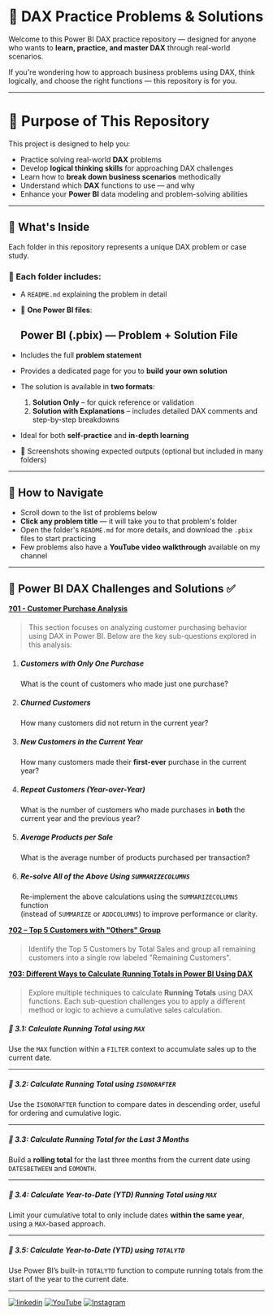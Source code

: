 
# 🧠 DAX Practice Problems & Solutions

Welcome to this Power BI DAX practice repository — designed for anyone who wants to **learn, practice, and master DAX** through real-world scenarios.

If you're wondering how to approach business problems using DAX, think logically, and choose the right functions — this repository is for you.

---

# 🎯 Purpose of This Repository

This project is designed to help you:

-  Practice solving real-world **DAX** problems  
-  Develop **logical thinking skills** for approaching DAX challenges  
-  Learn how to **break down business scenarios** methodically  
-  Understand which **DAX** functions to use — and why  
-  Enhance your **Power BI** data modeling and problem-solving abilities


---

## 📂 What's Inside

Each folder in this repository represents a unique DAX problem or case study.

### 🧩 Each folder includes:

- A `README.md` explaining the problem in detail
- 📁 **One Power BI files**:
  ## Power BI (.pbix) — Problem + Solution File

- Includes the full **problem statement**
- Provides a dedicated page for you to **build your own solution**
- The solution is available in **two formats**:
  1. **Solution Only** – for quick reference or validation  
  2. **Solution with Explanations** – includes detailed DAX comments and step-by-step breakdowns
- Ideal for both **self-practice** and **in-depth learning**


- 📸 Screenshots showing expected outputs (optional but included in many folders)

---

## 🔗 How to Navigate

- Scroll down to the list of problems below
- **Click any problem title** — it will take you to that problem's folder
- Open the folder's `README.md` for more details, and download the `.pbix` files to start practicing
- Few problems also have a **YouTube video walkthrough** available on my channel
---

## 🧩 Power BI DAX Challenges and Solutions ✅

[❓**01 - Customer Purchase Analysis**](https://github.com/Ahammedjaleel/dax-problems-and-solutions/tree/main/01-customer-purchase-analysis)



> This section focuses on analyzing customer purchasing behavior using DAX in Power BI. Below are the key sub-questions explored in this analysis:

1. ##### Customers with Only One Purchase
   What is the count of customers who made just one purchase?

2. ##### Churned Customers  
   How many customers did not return in the current year?

3. ##### New Customers in the Current Year 
   How many customers made their **first-ever** purchase in the current year?

4. ##### Repeat Customers (Year-over-Year)
   What is the number of customers who made purchases in **both** the current year and the previous year?

5. ##### Average Products per Sale
   What is the average number of products purchased per transaction?

6. ##### Re-solve All of the Above Using `SUMMARIZECOLUMNS` 
   Re-implement the above calculations using the `SUMMARIZECOLUMNS` function  
   (instead of `SUMMARIZE` or `ADDCOLUMNS`) to improve performance or clarity.
   
[❓**02 – Top 5 Customers with "Others" Group**](https://github.com/Ahammedjaleel/dax-problems-and-solutions/tree/main/02-top-5-customers-with-others-group)

> Identify the Top 5 Customers by Total Sales and group all remaining customers into a single row labeled "Remaining Customers".





[❓**03: Different Ways to Calculate Running Totals in Power BI Using DAX**](https://github.com/Ahammedjaleel/dax-problems-and-solutions/tree/main/dax-running-total-problems-solutions)

> Explore multiple techniques to calculate **Running Totals** using DAX functions. Each sub-question challenges you to apply a different method or logic to achieve a cumulative sales calculation.

##### 🔹 3.1: Calculate Running Total using `MAX`

Use the `MAX` function within a `FILTER` context to accumulate sales up to the current date.

---

##### 🔹 3.2: Calculate Running Total using `ISONORAFTER`

Use the `ISONORAFTER` function to compare dates in descending order, useful for ordering and cumulative logic.

---

##### 🔹 3.3: Calculate Running Total for the Last 3 Months

Build a **rolling total** for the last three months from the current date using `DATESBETWEEN` and `EOMONTH`.

---

##### 🔹 3.4: Calculate Year-to-Date (YTD) Running Total using `MAX`

Limit your cumulative total to only include dates **within the same year**, using a `MAX`-based approach.

---

##### 🔹 3.5: Calculate Year-to-Date (YTD) using `TOTALYTD`

Use Power BI’s built-in `TOTALYTD` function to compute running totals from the start of the year to the current date.

---







[![linkedin](https://img.shields.io/badge/linkedin-0A66C2?style=for-the-badge&logo=linkedin&logoColor=white)](https://www.linkedin.com/in/ahammed-jaleel-33772b5b/)
[![YouTube](https://img.shields.io/badge/youtube-FF0000?style=for-the-badge&logo=youtube&logoColor=white)](https://www.youtube.com/@mobsanalytics)
[![Instagram](https://img.shields.io/badge/instagram-C13584?style=for-the-badge&logo=instagram&logoColor=white)](https://www.instagram.com/mobsanalytics/)



